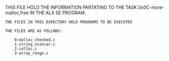 THIS FILE HOLD THE INFORMATION PARTATING TO THE TASK 0x0C-more-malloc,free IN THE ALX SE PROGRAM.

	THE FILES IN THIS DIRECTORY HOLD PROGRAMS TO BE EXECUTED

	THE FILES ARE AS FOLLOWS:

		0-malloc_checked.c
		1-string_nconcat.c
		2-calloc.c
		3-array_range.c
